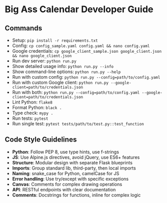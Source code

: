 # Big Ass Calendar Developer Guide

## Commands
- Setup: `pip install -r requirements.txt`
- Config: `cp config_sample.yaml config.yaml && nano config.yaml`
- Google credentials: `cp google_client_sample.json google_client.json && nano google_client.json`
- Run dev server: `python run.py`
- Show detailed usage info: `python run.py --info`
- Show command-line options: `python run.py --help`
- Run with custom config: `python run.py --config=path/to/config.yaml`
- Run with custom Google client: `python run.py --google-client=path/to/credentials.json`
- Run with both: `python run.py --config=path/to/config.yaml --google-client=path/to/credentials.json`
- Lint Python: `flake8`
- Format Python: `black .`
- Type check: `mypy .`
- Run tests: `pytest`
- Run single test: `pytest tests/path/to/test.py::test_function`

## Code Style Guidelines
- **Python**: Follow PEP 8, use type hints, use f-strings
- **JS**: Use Alpine.js directives, avoid jQuery, use ES6+ features
- **Structure**: Modular design with separate Flask blueprints
- **Imports**: Group standard lib, third-party, then local imports
- **Naming**: snake_case for Python, camelCase for JS
- **Error handling**: Use try/except with specific exceptions
- **Canvas**: Comments for complex drawing operations
- **API**: RESTful endpoints with clear documentation
- **Comments**: Docstrings for functions, inline for complex logic